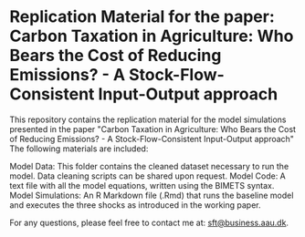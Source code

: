# Replication Material for the paper: Carbon Taxation in Agriculture: Who Bears the Cost of Reducing Emissions? - A Stock-Flow-Consistent Input-Output approach

This repository contains the replication material for the model simulations presented in the paper "Carbon Taxation in Agriculture: Who Bears the Cost of Reducing Emissions? - A Stock-Flow-Consistent Input-Output approach" The following materials are included:

Model Data: This folder contains the cleaned dataset necessary to run the model. Data cleaning scripts can be shared upon request.
Model Code: A text file with all the model equations, written using the BIMETS syntax.
Model Simulations: An R Markdown file (.Rmd) that runs the baseline model and executes the three shocks as introduced in the working paper.

For any questions, please feel free to contact me at: sft@business.aau.dk.
